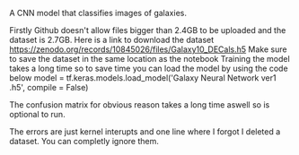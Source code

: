 A CNN model that classifies images of galaxies.

Firstly Github doesn't allow files bigger than 2.4GB to be uploaded and the dataset is 2.7GB. Here is a link to download the dataset
https://zenodo.org/records/10845026/files/Galaxy10_DECals.h5
Make sure to save the dataset in the same location as the notebook
Training the model takes a long time so to save time you can load the model by using the code below
model = tf.keras.models.load_model('Galaxy Neural Network ver1 .h5', compile = False)

The confusion matrix for obvious reason takes a long time aswell so is optional to run.

The errors are just kernel interupts and one line where I forgot I deleted a dataset. You can completly ignore them.
